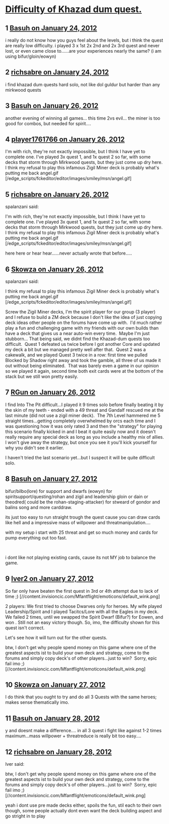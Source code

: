 # [Difficulty of Khazad dum quest.](https://community.fantasyflightgames.com/topic/59442-difficulty-of-khazad-dum-quest/)

## 1 [Basuh on January 24, 2012](https://community.fantasyflightgames.com/topic/59442-difficulty-of-khazad-dum-quest/?do=findComment&comment=583942)

i really do not know how you guys feel about the levels, but i think the quest are really low difficulty. i played 3 x 1st 2x 2nd and 2x 3rd quest and never lost, or even came close to......are your experiences nearly the same? (i am using bifur/gloin/eowyn)

## 2 [richsabre on January 24, 2012](https://community.fantasyflightgames.com/topic/59442-difficulty-of-khazad-dum-quest/?do=findComment&comment=583989)

i find khazad dum quests hard solo, not like dol guldur but harder than any mirkwood quests

## 3 [Basuh on January 26, 2012](https://community.fantasyflightgames.com/topic/59442-difficulty-of-khazad-dum-quest/?do=findComment&comment=584951)

another evening of winning all games... this time 2vs evil... the miner is too good for combos, but needed for spirit....

## 4 [player1761766 on January 26, 2012](https://community.fantasyflightgames.com/topic/59442-difficulty-of-khazad-dum-quest/?do=findComment&comment=585125)

I'm with rich, they're not exactly impossible, but I think I have yet to complete one. I've played 3x quest 1, and 1x quest 2 so far, with some decks that storm through Mirkwood quests, but they just come up dry here. I think my refusal to play this infamous Zigil Miner deck is probably what's putting me back angel.gif [/edge_scripts/fckeditor/editor/images/smiley/msn/angel.gif]

## 5 [richsabre on January 26, 2012](https://community.fantasyflightgames.com/topic/59442-difficulty-of-khazad-dum-quest/?do=findComment&comment=585136)

spalanzani said:

I'm with rich, they're not exactly impossible, but I think I have yet to complete one. I've played 3x quest 1, and 1x quest 2 so far, with some decks that storm through Mirkwood quests, but they just come up dry here. I think my refusal to play this infamous Zigil Miner deck is probably what's putting me back angel.gif [/edge_scripts/fckeditor/editor/images/smiley/msn/angel.gif]



here here or hear hear......never actually wrote that before.....

## 6 [Skowza on January 26, 2012](https://community.fantasyflightgames.com/topic/59442-difficulty-of-khazad-dum-quest/?do=findComment&comment=585341)

spalanzani said:

I think my refusal to play this infamous Zigil Miner deck is probably what's putting me back angel.gif [/edge_scripts/fckeditor/editor/images/smiley/msn/angel.gif]



Screw the Zigil Miner decks, I'm the spirit player for our group (3 player) and I refuse to build a ZM deck because I don't like the idea of just copying deck ideas other people on the forums have come up with.  I'd much rather play a fun and challenging game with my friends with our own builds than have a deck that gives us a near auto-win every time.  Maybe I'm just stubborn...
That being said, we didnt find the Khazad-dum quests too difficult.  Quest 1 defeated us twice before I got another Core and updated my deck a bit but we managed pretty well after that.  Quest 2 was a cakewalk, and we played Quest 3 twice in a row: first time we pulled Blocked by Shadow right away and took the gamble, all three of us made it out without being eliminated.  That was barely even a game in our opinion so we played it again, second time both exit cards were at the bottom of the stack but we still won pretty easily.

## 7 [RGun on January 26, 2012](https://community.fantasyflightgames.com/topic/59442-difficulty-of-khazad-dum-quest/?do=findComment&comment=585351)

I find Into The Pit difficult...I played it 9 times solo before finally beating it by the skin of my teeth - ended with a 49 threat and Gandalf rescued me at the last minute (did not use a zigil miner deck).  The 7th Level hammered me 5 straight times...getting completely overwhelmed by orcs each time and I was questioning how it was only rated 3 and then the "strategy" for playing this scenario finally kicked in and I beat it quite easily now and it doesn't really require any special deck as long as you include a healthy mix of allies. I won't give away the strategy, but once you see it you'll kick yourself for why you didn't see it earlier.

I haven't tried the last scenario yet...but I suspect it will be quite difficult solo.

## 8 [Basuh on January 27, 2012](https://community.fantasyflightgames.com/topic/59442-difficulty-of-khazad-dum-quest/?do=findComment&comment=585500)

bifur/bilbo(lore) for support and dwarfs (eowyn) for spiritsupport/questing/rohan and zigil and leadership gloin or dain or theodred( could be the rohan-staging-attacker) for stweard of gondor and balins song and more carddraw.

its just too easy to run straight trough the quest cause you can draw cards like hell and a impressive mass of willpower and threatmanipulation....

with my setup i start with 25 threat and get so much money and cards for pump everything out too fast.

 

i dont like not playing existing cards, cause its not MY job to balance the game.

## 9 [Iver2 on January 27, 2012](https://community.fantasyflightgames.com/topic/59442-difficulty-of-khazad-dum-quest/?do=findComment&comment=585509)

So far only have beaten the first quest in 3rd or 4th attempt due to lack of time ;) [//content.invisioncic.com/Mfantflight/emoticons/default_wink.png]

2 players: We first tried to choose Dwarves only for heroes. My wife played Leadership/Spirit and I played Tacitcs/Lore with all the Eagles in my deck. We failed 2 times, until we swapped the Spirit Dwarf (Bifur?) for Eowen, and won . Still not an easy victory though. So, imo, the difficulty shown for this quest isn't correct.

Let's see how it will turn out for the other quests.

btw, I don't get why people spend money on this game where one of the greatest aspects ist to build your own deck and strategy, come to the forums and simply copy deck's of other players...just to win?  Sorry, epic fail imo ;) [//content.invisioncic.com/Mfantflight/emoticons/default_wink.png]

## 10 [Skowza on January 27, 2012](https://community.fantasyflightgames.com/topic/59442-difficulty-of-khazad-dum-quest/?do=findComment&comment=585875)

I do think that you ought to try and do all 3 Quests with the same heroes; makes sense thematically imo.

## 11 [Basuh on January 28, 2012](https://community.fantasyflightgames.com/topic/59442-difficulty-of-khazad-dum-quest/?do=findComment&comment=585962)

y and doesnt make a difference.... in all 3 quest i fight like against 1-2 times maximum...mass willpower + threatreduce is really bit too easy....

## 12 [richsabre on January 28, 2012](https://community.fantasyflightgames.com/topic/59442-difficulty-of-khazad-dum-quest/?do=findComment&comment=586055)

Iver said:

btw, I don't get why people spend money on this game where one of the greatest aspects ist to build your own deck and strategy, come to the forums and simply copy deck's of other players...just to win?  Sorry, epic fail imo ;) [//content.invisioncic.com/Mfantflight/emoticons/default_wink.png]



yeah i dont use pre made decks either, spoils the fun, stil each to their own though, some people actually dont even want the deck building aspect and go stright in to play


